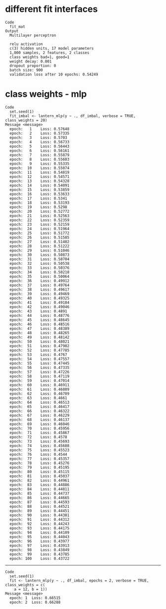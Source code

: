 # different fit interfaces

    Code
      fit_mat
    Output
      Multilayer perceptron
      
      relu activation
      c(3) hidden units, 17 model parameters
      1,000 samples, 2 features, 2 classes 
      class weights bad=1, good=1 
      weight decay: 0.001 
      dropout proportion: 0 
      batch size: 900 
      validation loss after 10 epochs: 0.54249 

# class weights - mlp

    Code
      set.seed(1)
      fit_imbal <- lantern_mlp(y ~ ., df_imbal, verbose = TRUE, class_weights = 20)
    Message <message>
      epoch:   1 	Loss: 0.57648 
      epoch:   2 	Loss: 0.57335 
      epoch:   3 	Loss: 0.5703 
      epoch:   4 	Loss: 0.56733 
      epoch:   5 	Loss: 0.56443 
      epoch:   6 	Loss: 0.56161 
      epoch:   7 	Loss: 0.55879 
      epoch:   8 	Loss: 0.55603 
      epoch:   9 	Loss: 0.55335 
      epoch:  10 	Loss: 0.55074 
      epoch:  11 	Loss: 0.54819 
      epoch:  12 	Loss: 0.54571 
      epoch:  13 	Loss: 0.54328 
      epoch:  14 	Loss: 0.54091 
      epoch:  15 	Loss: 0.53859 
      epoch:  16 	Loss: 0.53633 
      epoch:  17 	Loss: 0.5341 
      epoch:  18 	Loss: 0.53193 
      epoch:  19 	Loss: 0.5298 
      epoch:  20 	Loss: 0.52772 
      epoch:  21 	Loss: 0.52563 
      epoch:  22 	Loss: 0.52359 
      epoch:  23 	Loss: 0.52159 
      epoch:  24 	Loss: 0.51964 
      epoch:  25 	Loss: 0.51772 
      epoch:  26 	Loss: 0.51585 
      epoch:  27 	Loss: 0.51402 
      epoch:  28 	Loss: 0.51222 
      epoch:  29 	Loss: 0.51046 
      epoch:  30 	Loss: 0.50873 
      epoch:  31 	Loss: 0.50704 
      epoch:  32 	Loss: 0.50538 
      epoch:  33 	Loss: 0.50376 
      epoch:  34 	Loss: 0.50218 
      epoch:  35 	Loss: 0.50064 
      epoch:  36 	Loss: 0.49912 
      epoch:  37 	Loss: 0.49764 
      epoch:  38 	Loss: 0.49617 
      epoch:  39 	Loss: 0.49469 
      epoch:  40 	Loss: 0.49325 
      epoch:  41 	Loss: 0.49184 
      epoch:  42 	Loss: 0.49046 
      epoch:  43 	Loss: 0.4891 
      epoch:  44 	Loss: 0.48776 
      epoch:  45 	Loss: 0.48645 
      epoch:  46 	Loss: 0.48516 
      epoch:  47 	Loss: 0.48389 
      epoch:  48 	Loss: 0.48265 
      epoch:  49 	Loss: 0.48142 
      epoch:  50 	Loss: 0.48021 
      epoch:  51 	Loss: 0.47902 
      epoch:  52 	Loss: 0.47785 
      epoch:  53 	Loss: 0.4767 
      epoch:  54 	Loss: 0.47557 
      epoch:  55 	Loss: 0.47445 
      epoch:  56 	Loss: 0.47335 
      epoch:  57 	Loss: 0.47226 
      epoch:  58 	Loss: 0.47119 
      epoch:  59 	Loss: 0.47014 
      epoch:  60 	Loss: 0.46911 
      epoch:  61 	Loss: 0.46809 
      epoch:  62 	Loss: 0.46709 
      epoch:  63 	Loss: 0.4661 
      epoch:  64 	Loss: 0.46513 
      epoch:  65 	Loss: 0.46417 
      epoch:  66 	Loss: 0.46322 
      epoch:  67 	Loss: 0.46229 
      epoch:  68 	Loss: 0.46137 
      epoch:  69 	Loss: 0.46046 
      epoch:  70 	Loss: 0.45956 
      epoch:  71 	Loss: 0.45867 
      epoch:  72 	Loss: 0.4578 
      epoch:  73 	Loss: 0.45693 
      epoch:  74 	Loss: 0.45608 
      epoch:  75 	Loss: 0.45523 
      epoch:  76 	Loss: 0.4544 
      epoch:  77 	Loss: 0.45357 
      epoch:  78 	Loss: 0.45276 
      epoch:  79 	Loss: 0.45195 
      epoch:  80 	Loss: 0.45115 
      epoch:  81 	Loss: 0.45037 
      epoch:  82 	Loss: 0.44961 
      epoch:  83 	Loss: 0.44886 
      epoch:  84 	Loss: 0.44811 
      epoch:  85 	Loss: 0.44737 
      epoch:  86 	Loss: 0.44665 
      epoch:  87 	Loss: 0.44593 
      epoch:  88 	Loss: 0.44521 
      epoch:  89 	Loss: 0.44451 
      epoch:  90 	Loss: 0.44381 
      epoch:  91 	Loss: 0.44312 
      epoch:  92 	Loss: 0.44243 
      epoch:  93 	Loss: 0.44175 
      epoch:  94 	Loss: 0.44109 
      epoch:  95 	Loss: 0.44043 
      epoch:  96 	Loss: 0.43977 
      epoch:  97 	Loss: 0.43913 
      epoch:  98 	Loss: 0.43849 
      epoch:  99 	Loss: 0.43785 
      epoch: 100 	Loss: 0.43722 

---

    Code
      set.seed(1)
      fit <- lantern_mlp(y ~ ., df_imbal, epochs = 2, verbose = TRUE, class_weights = c(
        a = 12, b = 1))
    Message <message>
      epoch: 1 	Loss: 0.66515 
      epoch: 2 	Loss: 0.66288 

